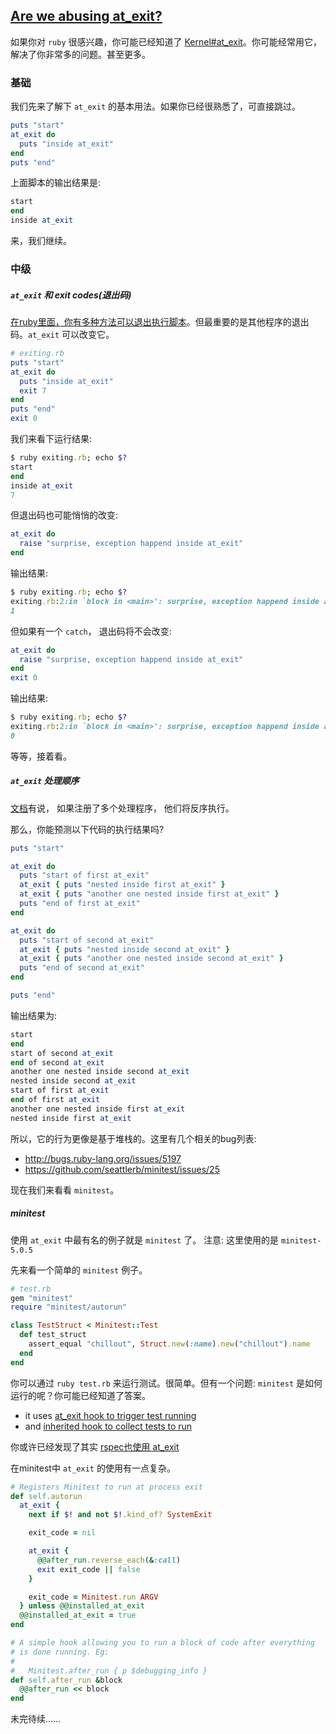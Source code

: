 ## [Are we abusing at_exit?](http://blog.arkency.com/2013/06/are-we-abusing-at-exit/)

如果你对 `ruby` 很感兴趣，你可能已经知道了 [Kernel#at_exit](http://ruby-doc.org/core-2.0.0/Kernel.html#method-i-at_exit)。你可能经常用它，解决了你非常多的问题。甚至更多。

### 基础

我们先来了解下 `at_exit` 的基本用法。如果你已经很熟悉了，可直接跳过。

```ruby
puts "start"
at_exit do
  puts "inside at_exit"
end
puts "end"
```

上面脚本的输出结果是:

```ruby
start
end
inside at_exit
```

来，我们继续。

### 中级

##### `at_exit` 和 exit codes(退出码)

[在ruby里面，你有多种方法可以退出执行脚本](http://www.sitepoint.com/exit-exit-abort-raise-get-me-outta-here/)。但最重要的是其他程序的退出码。`at_exit` 可以改变它。

```ruby
# exiting.rb
puts "start"
at_exit do
  puts "inside at_exit"
  exit 7
end
puts "end"
exit 0
```

我们来看下运行结果:

```ruby
$ ruby exiting.rb; echo $?
start
end
inside at_exit
7
```

但退出码也可能悄悄的改变:

```ruby
at_exit do
  raise "surprise, exception happend inside at_exit"
end
```

输出结果:

```ruby
$ ruby exiting.rb; echo $?
exiting.rb:2:in `block in <main>': surprise, exception happend inside at_exit (RuntimeError)
1
```

但如果有一个 `catch`， 退出码将不会改变:

```ruby
at_exit do
  raise "surprise, exception happend inside at_exit"
end
exit 0
```

输出结果:

```ruby
$ ruby exiting.rb; echo $?
exiting.rb:2:in `block in <main>': surprise, exception happend inside at_exit (RuntimeError)
0
```

等等，接着看。

##### `at_exit` 处理顺序

[文档](http://ruby-doc.org/core-2.0.0/Kernel.html#method-i-at_exit)有说， 如果注册了多个处理程序， 他们将反序执行。

那么，你能预测以下代码的执行结果吗?

```ruby
puts "start"

at_exit do
  puts "start of first at_exit"
  at_exit { puts "nested inside first at_exit" }
  at_exit { puts "another one nested inside first at_exit" }
  puts "end of first at_exit"
end

at_exit do
  puts "start of second at_exit"
  at_exit { puts "nested inside second at_exit" }
  at_exit { puts "another one nested inside second at_exit" }
  puts "end of second at_exit"
end

puts "end"
```

输出结果为:

```ruby
start
end
start of second at_exit
end of second at_exit
another one nested inside second at_exit
nested inside second at_exit
start of first at_exit
end of first at_exit
another one nested inside first at_exit
nested inside first at_exit
```

所以，它的行为更像是基于堆栈的。这里有几个相关的bug列表:

* http://bugs.ruby-lang.org/issues/5197
* https://github.com/seattlerb/minitest/issues/25

现在我们来看看 `minitest`。

##### minitest

使用 `at_exit` 中最有名的例子就是 `minitest` 了。
注意: 这里使用的是 `minitest-5.0.5`

先来看一个简单的 `minitest` 例子。

```ruby
# test.rb
gem "minitest"
require "minitest/autorun"

class TestStruct < Minitest::Test
  def test_struct
    assert_equal "chillout", Struct.new(:name).new("chillout").name
  end
end
```

你可以通过 `ruby test.rb` 来运行测试。很简单。但有一个问题: `minitest` 是如何运行的呢？你可能已经知道了答案。

* it uses [at_exit hook to trigger test running](https://github.com/seattlerb/minitest/blob/f771b23367dc698586f1e794eae83bcb905fa0d8/lib/minitest.rb#L36)
* and [inherited hook to collect tests to run](https://github.com/seattlerb/minitest/blob/f771b23367dc698586f1e794eae83bcb905fa0d8/lib/minitest.rb#L233)

你或许已经发现了其实 [rspec也使用 at_exit](https://github.com/rspec/rspec-core/blob/dee12fcb024d92505625f859462ece5aeb28f04a/lib/rspec/core/runner.rb#L8)

在minitest中 `at_exit` 的使用有一点复杂。

```ruby
# Registers Minitest to run at process exit
def self.autorun
  at_exit {
    next if $! and not $!.kind_of? SystemExit

    exit_code = nil

    at_exit {
      @@after_run.reverse_each(&:call)
      exit exit_code || false
    }

    exit_code = Minitest.run ARGV
  } unless @@installed_at_exit
  @@installed_at_exit = true
end

# A simple hook allowing you to run a block of code after everything
# is done running. Eg:
#
#   Minitest.after_run { p $debugging_info }
def self.after_run &block
  @@after_run << block
end
```

未完待续......
